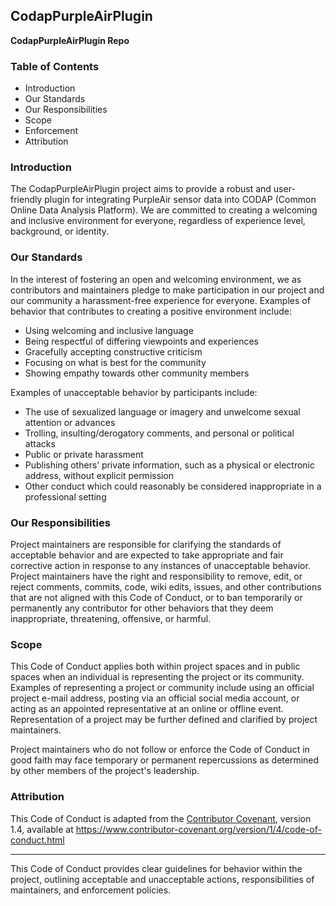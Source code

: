 ## CodapPurpleAirPlugin
**CodapPurpleAirPlugin Repo**

### Table of Contents
- Introduction
- Our Standards
- Our Responsibilities
- Scope
- Enforcement
- Attribution

### Introduction
The CodapPurpleAirPlugin project aims to provide a robust and user-friendly plugin for integrating PurpleAir sensor data into CODAP (Common Online Data Analysis Platform). We are committed to creating a welcoming and inclusive environment for everyone, regardless of experience level, background, or identity.

### Our Standards
In the interest of fostering an open and welcoming environment, we as contributors and maintainers pledge to make participation in our project and our community a harassment-free experience for everyone. Examples of behavior that contributes to creating a positive environment include:
- Using welcoming and inclusive language
- Being respectful of differing viewpoints and experiences
- Gracefully accepting constructive criticism
- Focusing on what is best for the community
- Showing empathy towards other community members

Examples of unacceptable behavior by participants include:
- The use of sexualized language or imagery and unwelcome sexual attention or advances
- Trolling, insulting/derogatory comments, and personal or political attacks
- Public or private harassment
- Publishing others’ private information, such as a physical or electronic address, without explicit permission
- Other conduct which could reasonably be considered inappropriate in a professional setting

### Our Responsibilities
Project maintainers are responsible for clarifying the standards of acceptable behavior and are expected to take appropriate and fair corrective action in response to any instances of unacceptable behavior. Project maintainers have the right and responsibility to remove, edit, or reject comments, commits, code, wiki edits, issues, and other contributions that are not aligned with this Code of Conduct, or to ban temporarily or permanently any contributor for other behaviors that they deem inappropriate, threatening, offensive, or harmful.

### Scope
This Code of Conduct applies both within project spaces and in public spaces when an individual is representing the project or its community. Examples of representing a project or community include using an official project e-mail address, posting via an official social media account, or acting as an appointed representative at an online or offline event. Representation of a project may be further defined and clarified by project maintainers.

Project maintainers who do not follow or enforce the Code of Conduct in good faith may face temporary or permanent repercussions as determined by other members of the project's leadership.

### Attribution
This Code of Conduct is adapted from the [Contributor Covenant](https://www.contributor-covenant.org), version 1.4, available at https://www.contributor-covenant.org/version/1/4/code-of-conduct.html

---

This Code of Conduct provides clear guidelines for behavior within the project, outlining acceptable and unacceptable actions, responsibilities of maintainers, and enforcement policies.
